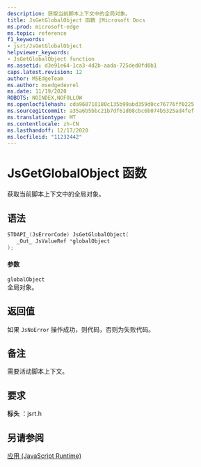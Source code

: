 ```yaml
---
description: 获取当前脚本上下文中的全局对象。
title: JsGetGlobalObject 函数 |Microsoft Docs
ms.prod: microsoft-edge
ms.topic: reference
f1_keywords:
- jsrt/JsGetGlobalObject
helpviewer_keywords:
- JsGetGlobalObject function
ms.assetid: d3e91e64-1ca3-4d2b-aada-725ded0fd0b1
caps.latest.revision: 12
author: MSEdgeTeam
ms.author: msedgedevrel
ms.date: 11/19/2020
ROBOTS: NOINDEX,NOFOLLOW
ms.openlocfilehash: cda960710180c135b99abd359d0cc76776ff0225
ms.sourcegitcommit: a35a6b5bbc21b7df61d08cbc6b074b5325ad4fef
ms.translationtype: MT
ms.contentlocale: zh-CN
ms.lasthandoff: 12/17/2020
ms.locfileid: "11232442"
---
```

# JsGetGlobalObject 函数

获取当前脚本上下文中的全局对象。  
  
## 语法  
  
```cpp  
STDAPI_(JsErrorCode) JsGetGlobalObject(  
   _Out_ JsValueRef *globalObject  
);  
```  
  
#### 参数  
 `globalObject`  
 全局对象。  
  
## 返回值  
 如果 `JsNoError` 操作成功，则代码，否则为失败代码。  
  
## 备注  
 需要活动脚本上下文。  
  
## 要求  
 **标头** ：jsrt.h  
  
## 另请参阅  
 [应用 (JavaScript Runtime)](../chakra-hosting/reference-javascript-runtime.md)
